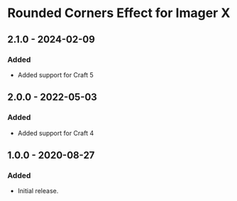 # Rounded Corners Effect for Imager X

## 2.1.0 - 2024-02-09

### Added
- Added support for Craft 5

## 2.0.0 - 2022-05-03

### Added
- Added support for Craft 4

## 1.0.0 - 2020-08-27

### Added
- Initial release. 
